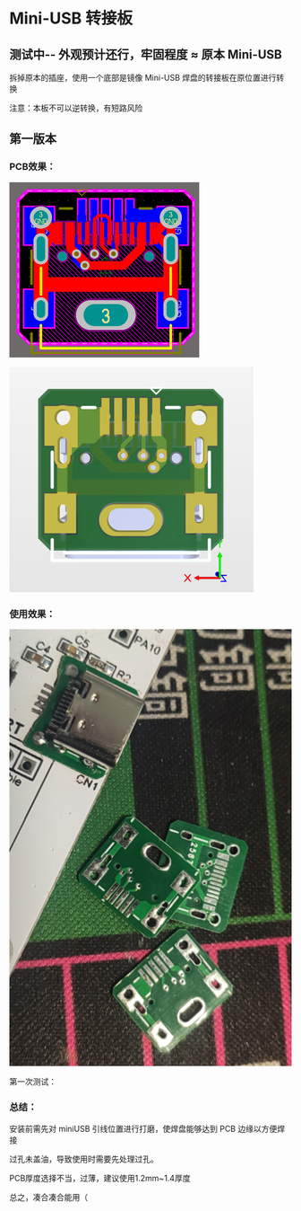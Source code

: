 # Mini-USB 转接板

## 测试中-- 外观预计还行，牢固程度 ≈ 原本 Mini-USB

拆掉原本的插座，使用一个底部是镜像 Mini-USB 焊盘的转接板在原位置进行转换


注意：本板不可以逆转换，有短路风险

## 第一版本

### PCB效果：

![avatar](./Pic/1_PCB_0.png)

![avatar](./Pic/1_3D_1.png)

### 使用效果：

![avatar](./Pic/1_USE_1.png)

第一次测试：

### 总结：

安装前需先对 miniUSB 引线位置进行打磨，使焊盘能够达到 PCB 边缘以方便焊接

过孔未盖油，导致使用时需要先处理过孔。

PCB厚度选择不当，过薄，建议使用1.2mm~1.4厚度

总之，凑合凑合能用（